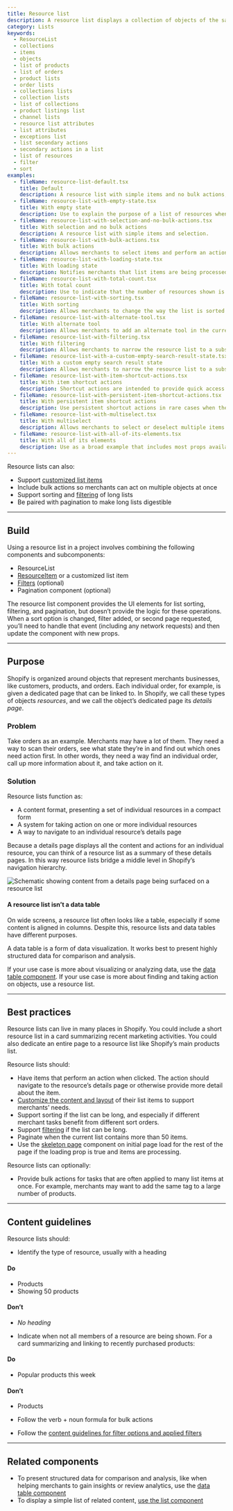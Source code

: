 ```yaml
---
title: Resource list
description: A resource list displays a collection of objects of the same type, like products or customers. The main job of a resource list is to help merchants find an object and navigate to a full-page representation of it.
category: Lists
keywords:
  - ResourceList
  - collections
  - items
  - objects
  - list of products
  - list of orders
  - product lists
  - order lists
  - collections lists
  - collection lists
  - list of collections
  - product listings list
  - channel lists
  - resource list attributes
  - list attributes
  - exceptions list
  - list secondary actions
  - secondary actions in a list
  - list of resources
  - filter
  - sort
examples:
  - fileName: resource-list-default.tsx
    title: Default
    description: A resource list with simple items and no bulk actions, sorting, or filtering.
  - fileName: resource-list-with-empty-state.tsx
    title: With empty state
    description: Use to explain the purpose of a list of resources when no resources exist yet. This allows a smooth transition from a list in a loading state to a list where zero, one, or many resources exist.
  - fileName: resource-list-with-selection-and-no-bulk-actions.tsx
    title: With selection and no bulk actions
    description: A resource list with simple items and selection.
  - fileName: resource-list-with-bulk-actions.tsx
    title: With bulk actions
    description: Allows merchants to select items and perform an action on the selection.
  - fileName: resource-list-with-loading-state.tsx
    title: With loading state
    description: Notifies merchants that list items are being processed.
  - fileName: resource-list-with-total-count.tsx
    title: With total count
    description: Use to indicate that the number of resources shown is a subset of the total number of resources in the list.
  - fileName: resource-list-with-sorting.tsx
    title: With sorting
    description: Allows merchants to change the way the list is sorted by selecting one of several options from a [Select](https://polaris.shopify.com/components/select) control.
  - fileName: resource-list-with-alternate-tool.tsx
    title: With alternate tool
    description: Allows merchants to add an alternate tool in the current sort option location when sort may not be the most relevant action for the current list.
  - fileName: resource-list-with-filtering.tsx
    title: With filtering
    description: Allows merchants to narrow the resource list to a subset of the original items.
  - fileName: resource-list-with-a-custom-empty-search-result-state.tsx
    title: With a custom empty search result state
    description: Allows merchants to narrow the resource list to a subset of the original items. If the filters or search applied return no results, then display a custom empty search state.
  - fileName: resource-list-with-item-shortcut-actions.tsx
    title: With item shortcut actions
    description: Shortcut actions are intended to provide quick access to popular actions from the resource’s details page. They are shown when the mouse is hovered over the list item, and are not shown on small screen devices, so the action must also be accessible in another way.
  - fileName: resource-list-with-persistent-item-shortcut-actions.tsx
    title: With persistent item shortcut actions
    description: Use persistent shortcut actions in rare cases when the action cannot be made available on the item’s details page. Persistent shortcut actions roll up into an overflow menu on small screens.
  - fileName: resource-list-with-multiselect.tsx
    title: With multiselect
    description: Allows merchants to select or deselect multiple items at once.
  - fileName: resource-list-with-all-of-its-elements.tsx
    title: With all of its elements
    description: Use as a broad example that includes most props available to resource list.
---
```


Resource lists can also:

- Support [customized list items](https://polaris.shopify.com/components/resource-item)
- Include bulk actions so merchants can act on multiple objects at once
- Support sorting and [filtering](https://polaris.shopify.com/components/filters) of long lists
- Be paired with pagination to make long lists digestible

---

## Build

Using a resource list in a project involves combining the following components and subcomponents:

- ResourceList
- [ResourceItem](https://polaris.shopify.com/components/resource-item) or a customized list item
- [Filters](https://polaris.shopify.com/components/filters) (optional)
- Pagination component (optional)

The resource list component provides the UI elements for list sorting, filtering, and pagination, but doesn’t provide the logic for these operations. When a sort option is changed, filter added, or second page requested, you’ll need to handle that event (including any network requests) and then update the component with new props.

---

## Purpose

Shopify is organized around objects that represent merchants businesses, like customers, products, and orders. Each individual order, for example, is given a dedicated page that can be linked to. In Shopify, we call these types of objects _resources_, and we call the object’s dedicated page its _details page_.

### Problem

Take orders as an example. Merchants may have a lot of them. They need a way to scan their orders, see what state they’re in and find out which ones need action first. In other words, they need a way find an individual order, call up more information about it, and take action on it.

### Solution

Resource lists function as:

- A content format, presenting a set of individual resources in a compact form
- A system for taking action on one or more individual resources
- A way to navigate to an individual resource’s details page

Because a details page displays all the content and actions for an individual resource, you can think of a resource list as a summary of these details pages. In this way resource lists bridge a middle level in Shopify’s navigation hierarchy.

![Schematic showing content from a details page being surfaced on a resource list](/images/components/resource-list/list-surfacing-show@2x.png)

#### A resource list isn’t a data table

On wide screens, a resource list often looks like a table, especially if some content is aligned in columns. Despite this, resource lists and data tables have different purposes.

A data table is a form of data visualization. It works best to present highly structured data for comparison and analysis.

If your use case is more about visualizing or analyzing data, use the [data table component](https://polaris.shopify.com/components/data-table). If your use case is more about finding and taking action on objects, use a resource list.

---

## Best practices

Resource lists can live in many places in Shopify. You could include a short resource list in a card summarizing recent marketing activities. You could also dedicate an entire page to a resource list like Shopify’s main products list.

Resource lists should:

- Have items that perform an action when clicked. The action should navigate to the resource’s details page or otherwise provide more detail about the item.
- [Customize the content and layout](https://polaris.shopify.com/components/resource-item) of their list items to support merchants’ needs.
- Support sorting if the list can be long, and especially if different merchant tasks benefit from different sort orders.
- Support [filtering](https://polaris.shopify.com/components/filters) if the list can be long.
- Paginate when the current list contains more than 50 items.
- Use the [skeleton page](https://polaris.shopify.com/components/skeleton-page) component on initial page load for the rest of the page if the loading prop is true and items are processing.

Resource lists can optionally:

- Provide bulk actions for tasks that are often applied to many list items at once. For example, merchants may want to add the same tag to a large number of products.

---

## Content guidelines

Resource lists should:

- Identify the type of resource, usually with a heading

<!-- dodont -->

#### Do

- Products
- Showing 50 products

#### Don’t

- _No heading_

<!-- end -->

- Indicate when not all members of a resource are being shown. For a card summarizing and linking to recently purchased products:

<!-- dodont -->

#### Do

- Popular products this week

#### Don’t

- Products

<!-- end -->

- Follow the verb + noun formula for bulk actions

- Follow the [content guidelines for filter options and applied filters](https://polaris.shopify.com/components/filters#content-guidelines)

---

## Related components

- To present structured data for comparison and analysis, like when helping merchants to gain insights or review analytics, use the [data table component](https://polaris.shopify.com/components/data-table)
- To display a simple list of related content, [use the list component](https://polaris.shopify.com/components/list)

